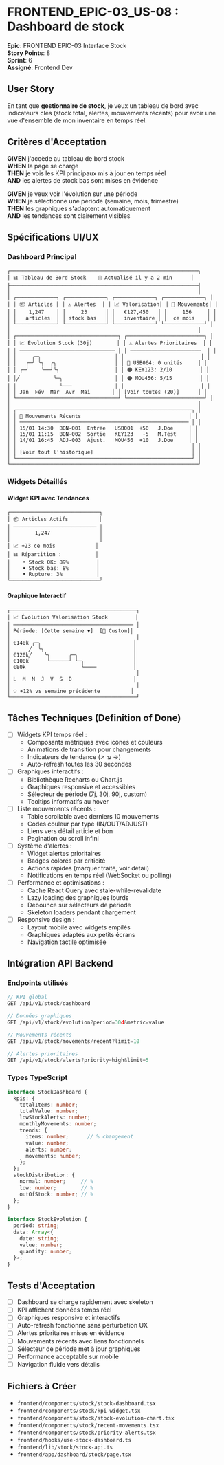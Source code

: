 # FRONTEND_EPIC-03_US-08 : Dashboard de stock

**Epic**: FRONTEND EPIC-03 Interface Stock  
**Story Points**: 8  
**Sprint**: 6  
**Assigné**: Frontend Dev  

## User Story

En tant que **gestionnaire de stock**, je veux un tableau de bord avec indicateurs clés (stock total, alertes, mouvements récents) pour avoir une vue d'ensemble de mon inventaire en temps réel.

## Critères d'Acceptation

**GIVEN** j'accède au tableau de bord stock  
**WHEN** la page se charge  
**THEN** je vois les KPI principaux mis à jour en temps réel  
**AND** les alertes de stock bas sont mises en évidence  

**GIVEN** je veux voir l'évolution sur une période  
**WHEN** je sélectionne une période (semaine, mois, trimestre)  
**THEN** les graphiques s'adaptent automatiquement  
**AND** les tendances sont clairement visibles  

## Spécifications UI/UX

### Dashboard Principal
```
┌─────────────────────────────────────────────────────────────┐
│ 📊 Tableau de Bord Stock    🔄 Actualisé il y a 2 min      │
├─────────────────────────────────────────────────────────────┤
│                                                             │
│ ┌─────────────┐ ┌─────────────┐ ┌─────────────┐ ┌─────────────┐ │
│ │ 📦 Articles │ │ ⚠️ Alertes  │ │ 📈 Valorisation│ │ 🔄 Mouvements│ │
│ │    1,247    │ │     23      │ │   €127,450   │ │     156     │ │
│ │   articles  │ │ stock bas   │ │   inventaire │ │  ce mois    │ │
│ └─────────────┘ └─────────────┘ └─────────────┘ └─────────────┘ │
│                                                             │
│ ┌─────────────────────────────────┐ ┌─────────────────────────┐ │
│ │ 📈 Évolution Stock (30j)        │ │ ⚠️ Alertes Prioritaires  │ │
│ │ ─────────────────────────────── │ │ ───────────────────────  │ │
│ │     ╭─╮                        │ │                         │ │
│ │   ╭─╯ ╰╮  ╭╮                   │ │ 🔴 USB064: 0 unités     │ │
│ │ ╭─╯    ╰──╯╰╮                  │ │ 🟠 KEY123: 2/10         │ │
│ │╱           ╰─╮                 │ │ 🟠 MOU456: 5/15         │ │
│ │              ╰───              │ │                         │ │
│ │ Jan  Fév  Mar  Avr  Mai       │ │ [Voir toutes (20)]      │ │
│ └─────────────────────────────────┘ └─────────────────────────┘ │
│                                                             │
│ ┌─────────────────────────────────────────────────────────┐ │
│ │ 🔄 Mouvements Récents                                   │ │
│ │ ─────────────────────────────────────────────────────── │ │
│ │ 15/01 14:30  BON-001  Entrée   USB001  +50   J.Doe     │ │
│ │ 15/01 11:15  BON-002  Sortie   KEY123   -5   M.Test    │ │
│ │ 14/01 16:45  ADJ-003  Ajust.   MOU456  +10   J.Doe     │ │
│ │                                                         │ │
│ │ [Voir tout l'historique]                                │ │
│ └─────────────────────────────────────────────────────────┘ │
└─────────────────────────────────────────────────────────────┘
```

### Widgets Détaillés

#### Widget KPI avec Tendances
```
┌─────────────────────────────┐
│ 📦 Articles Actifs          │
│ ─────────────────────────── │
│        1,247                │
│                             │
│ 📈 +23 ce mois             │
│ 📊 Répartition :           │
│    • Stock OK: 89%         │
│    • Stock bas: 8%         │
│    • Rupture: 3%           │
└─────────────────────────────┘
```

#### Graphique Interactif
```
┌─────────────────────────────────────────┐
│ 📈 Évolution Valorisation Stock         │
│ ─────────────────────────────────────── │
│ Période: [Cette semaine ▼]  [📅 Custom]│
│                                         │
│ €140k ┌─╮                              │
│      ╱  ╰╮                             │
│ €120k╱    ╰╮      ╭─╮                  │
│ €100k      ╰──────╯ ╰─╮                │
│ €80k                  ╰────            │
│                                         │
│ L  M  M  J  V  S  D                    │
│                                         │
│ 💡 +12% vs semaine précédente          │
└─────────────────────────────────────────┘
```

## Tâches Techniques (Definition of Done)

- [ ] Widgets KPI temps réel :
  - Composants métriques avec icônes et couleurs
  - Animations de transition pour changements
  - Indicateurs de tendance (↗️ ↘️ →)
  - Auto-refresh toutes les 30 secondes
- [ ] Graphiques interactifs :
  - Bibliothèque Recharts ou Chart.js
  - Graphiques responsive et accessibles
  - Sélecteur de période (7j, 30j, 90j, custom)
  - Tooltips informatifs au hover
- [ ] Liste mouvements récents :
  - Table scrollable avec derniers 10 mouvements
  - Codes couleur par type (IN/OUT/ADJUST)
  - Liens vers détail article et bon
  - Pagination ou scroll infini
- [ ] Système d'alertes :
  - Widget alertes prioritaires
  - Badges colorés par criticité
  - Actions rapides (marquer traité, voir détail)
  - Notifications en temps réel (WebSocket ou polling)
- [ ] Performance et optimisations :
  - Cache React Query avec stale-while-revalidate
  - Lazy loading des graphiques lourds
  - Debounce sur sélecteurs de période
  - Skeleton loaders pendant chargement
- [ ] Responsive design :
  - Layout mobile avec widgets empilés
  - Graphiques adaptés aux petits écrans
  - Navigation tactile optimisée

## Intégration API Backend

### Endpoints utilisés
```typescript
// KPI global
GET /api/v1/stock/dashboard

// Données graphiques
GET /api/v1/stock/evolution?period=30d&metric=value

// Mouvements récents
GET /api/v1/stock/movements/recent?limit=10

// Alertes prioritaires
GET /api/v1/stock/alerts?priority=high&limit=5
```

### Types TypeScript
```typescript
interface StockDashboard {
  kpis: {
    totalItems: number;
    totalValue: number;
    lowStockAlerts: number;
    monthlyMovements: number;
    trends: {
      items: number;      // % changement
      value: number;
      alerts: number;
      movements: number;
    };
  };
  stockDistribution: {
    normal: number;     // %
    low: number;        // %
    outOfStock: number; // %
  };
}

interface StockEvolution {
  period: string;
  data: Array<{
    date: string;
    value: number;
    quantity: number;
  }>;
}
```

## Tests d'Acceptation

- [ ] Dashboard se charge rapidement avec skeleton
- [ ] KPI affichent données temps réel
- [ ] Graphiques responsive et interactifs
- [ ] Auto-refresh fonctionne sans perturbation UX
- [ ] Alertes prioritaires mises en évidence
- [ ] Mouvements récents avec liens fonctionnels
- [ ] Sélecteur de période met à jour graphiques
- [ ] Performance acceptable sur mobile
- [ ] Navigation fluide vers détails

## Fichiers à Créer

- `frontend/components/stock/stock-dashboard.tsx`
- `frontend/components/stock/kpi-widget.tsx`
- `frontend/components/stock/stock-evolution-chart.tsx`
- `frontend/components/stock/recent-movements.tsx`
- `frontend/components/stock/priority-alerts.tsx`
- `frontend/hooks/use-stock-dashboard.ts`
- `frontend/lib/stock/stock-api.ts`
- `frontend/app/dashboard/stock/page.tsx`